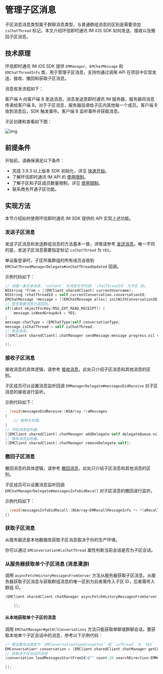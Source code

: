 # 管理子区消息

<Toc />

子区消息消息类型属于群聊消息类型，与普通群组消息的区别是需要添加 `isChatThread` 标记。本文介绍环信即时通讯 IM iOS SDK 如何发送、接收以及撤回子区消息。

## 技术原理

环信即时通讯 IM iOS SDK 提供 `EMManager`、`EMChatMessage` 和 `EMChatThreadInfo` 类，用于管理子区消息，支持你通过调用 API 在项目中实现发送、接收、撤回和获取子区消息。

消息收发流程如下：

客户端 A 向客户端 B 发送消息。消息发送至即时通讯 IM 服务器，服务器将消息传递给客户端 B。对于子区消息，服务器投递给子区内其他每一个成员。客户端 B 收到消息后，SDK 触发事件。客户端 B 监听事件并获取消息。

子区创建和查看如下图：

![img](/images/ios/threads.png)

## 前提条件

开始前，请确保满足以下条件：

- 完成 3.9.3 以上版本 SDK 初始化，详见 [快速开始](quickstart.html)。
- 了解环信即时通讯 IM API 的 [使用限制](/product/limitation.html)。
- 了解子区和子区成员数量限制，详见 [使用限制](/product/limitation.html)。
- 联系商务开通子区功能。

## 实现方法

本节介绍如何使用环信即时通讯 IM SDK 提供的 API 实现上述功能。

### 发送子区消息

发送子区消息和发送群组消息的方法基本一致，详情请参考 [发送消息](message_send_receive.html)。唯一不同的是，发送子区消息需要指定标记 `isChatThread` 为 `YES`。

单设备登录时，子区所属群组的所有成员会收到 `EMChatThreadManagerDelegate#onChatThreadUpdated` 回调。

示例代码如下：

```objectivec
// 创建一条文本消息，`content` 为消息文字内容，`chatThreadId` 为子区 ID。
NSString *from = [[EMClient sharedClient] currentUsername];
NSString *chatThreadId = self.currentConversation.conversationId;
EMChatMessage *message = [[EMChatMessage alloc] initWithConversationID:chatThreadId from:from to:chatThreadId body:aBody ext:aExt];
// 是否需要消息已读回执。
if([aExt objectForKey:MSG_EXT_READ_RECEIPT]) {
    message.isNeedGroupAck = YES;
}
message.chatType = (EMChatType)self.conversationType;
message.isChatThread = self.isChatThread;
// 发送消息。
[[EMClient sharedClient].chatManager sendMessage:message progress:nil completion:^(EMChatMessage *message, EMError *error) {

}];
```

### 接收子区消息

接收消息的具体逻辑，请参考 [接收消息](message_send_receive.html#发送和接收文本消息)，此处只介绍子区消息和其他消息的区别。

子区成员可以设置消息监听回调 `EMManagerDelegate#messagesDidReceive` 对子区消息的接收进行监听。

示例代码如下：

```objectivec
- (void)messagesDidReceive:(NSArray *)aMessages
{
    // 做相关处理。
}
// 添加消息监听器。
[[EMClient sharedClient].chatManager addDelegate:self delegateQueue:nil];
// 移除消息监听器。
[[EMClient sharedClient].chatManager removeDelegate:self];
```

### 撤回子区消息

撤回消息的具体逻辑，请参考 [撤回消息](message_recall.html)，此处只介绍子区消息和其他消息的区别。

子区成员可以设置消息监听回调 `EMChatManagerDelegate#messagesInfoDidRecall` 对子区消息的撤回进行监听。

示例代码如下：

```objectivec
- (void)messagesInfoDidRecall:(NSArray<EMRecallMessageInfo *> *)aRecallMessagesInfo
{}
```

### 获取子区消息

从服务器还是本地数据库获取子区消息取决于你的生产环境。

你可以通过 `EMConversation#isChatThread` 属性判断当前会话是否为子区会话。

### 从服务器获取单个子区消息 (消息漫游)

调用 `asyncFetchHistoryMessagesFromServer` 方法从服务器获取子区消息。从服务器获取子区消息与获取群组消息的唯一区别为前者需传入子区 ID，后者需传入群组 ID。

```objectivec
[EMClient.sharedClient.chatManager asyncFetchHistoryMessagesFromServer:@"threadId" conversationType:EMConversationTypeGroupChat startMessageId:@"" fetchDirection:EMMessageFetchHistoryDirectionUp pageSize:20 completion:^(EMCursorResult<EMChatMessage *> * _Nullable aResult, EMError * _Nullable aError) {
            
    }];
```

#### 从本地获取单个子区的消息

调用 `EMChatManager#getAllConversations` 方法只能获取单聊或群聊会话。要获取本地单个子区会话中的消息，参考以下示例代码：

```objectivec
// 需设置会话类型为 `EMConversationTypeGroupChat` 和 `isThread` 为 `YES`
EMConversation* conversation = [EMClient.sharedClient.chatManager getConversation:conversationId type:EMConversationTypeGroupChat createIfNotExist:NO isThread:YES];
// 获取该子区会话的消息
[conversation loadMessagesStartFromId:@"" count:20 searchDirection:EMMessageSearchDirectionUp completion:^(NSArray<EMChatMessage *> * _Nullable aMessages, EMError * _Nullable aError) {
            
}];
```
